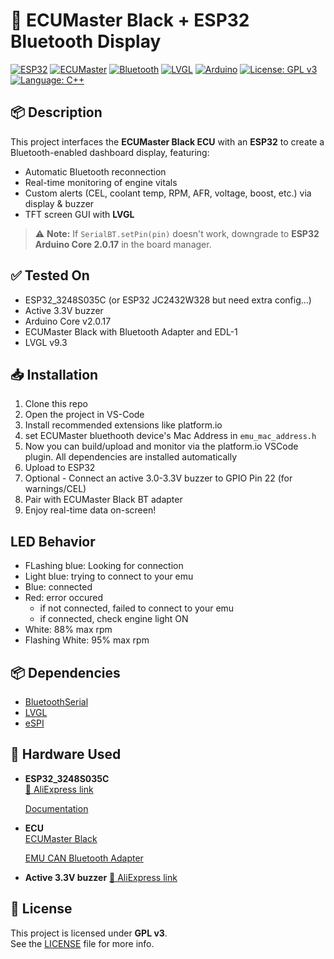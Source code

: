 # 🚗 ECUMaster Black + ESP32 Bluetooth Display

[![ESP32](https://img.shields.io/badge/board-ESP32-blue.svg)](https://www.espressif.com/en/products/socs/esp32)
[![ECUMaster](https://img.shields.io/badge/device-ECUMaster-black.svg)](https://www.ecumaster.com)
[![Bluetooth](https://img.shields.io/badge/communication-Bluetooth-brightgreen.svg)](https://en.wikipedia.org/wiki/Bluetooth)
[![LVGL](https://img.shields.io/badge/UI-LVGL-purple.svg)](https://lvgl.io/)
[![Arduino](https://img.shields.io/badge/framework-Arduino-blue.svg)](https://www.arduino.cc)
[![License: GPL v3](https://img.shields.io/badge/license-GPLv3-blue.svg)](https://www.gnu.org/licenses/gpl-3.0.en.html)
[![Language: C++](https://img.shields.io/badge/language-C++-orange.svg)](https://isocpp.org)

## 📦 Description

This project interfaces the **ECUMaster Black ECU** with an **ESP32** to create a Bluetooth-enabled dashboard display, featuring:

- Automatic Bluetooth reconnection
- Real-time monitoring of engine vitals
- Custom alerts (CEL, coolant temp, RPM, AFR, voltage, boost, etc.) via display & buzzer
- TFT screen GUI with **LVGL**

> ⚠️ **Note:** If `SerialBT.setPin(pin)` doesn't work, downgrade to **ESP32 Arduino Core 2.0.17** in the board manager.

## ✅ Tested On

- ESP32_3248S035C (or ESP32 JC2432W328  but need extra config...)
- Active 3.3V buzzer
- Arduino Core v2.0.17
- ECUMaster Black with Bluetooth Adapter and EDL-1
- LVGL v9.3

## 📥 Installation

1. Clone this repo
2. Open the project in VS-Code
3. Install recommended extensions like platform.io
4. set ECUMaster bluethooth device's Mac Address in `emu_mac_address.h`
5. Now you can build/upload and monitor via the platform.io VSCode plugin. All dependencies are installed automatically
6. Upload to ESP32
7. Optional - Connect an active 3.0-3.3V buzzer to GPIO Pin 22 (for warnings/CEL)
8. Pair with ECUMaster Black BT adapter
9. Enjoy real-time data on-screen!

## LED Behavior

- FLashing blue: Looking for connection
- Light blue: trying to connect to your emu
- Blue: connected
- Red:  error occured
  - if not connected, failed to connect to your emu
  - if connected, check engine light ON
- White: 88% max rpm
- Flashing White: 95% max rpm

## 📦 Dependencies

- [BluetoothSerial](https://github.com/espressif/arduino-esp32/tree/master/libraries/BluetoothSerial)
- [LVGL](https://lvgl.io)
- [eSPI](https://github.com/Bodmer/TFT_eSPI)

## 🧰 Hardware Used

- **ESP32_3248S035C**  
  [🛒 AliExpress link](https://www.aliexpress.com/w/wholesale-ESP32_3248S035C.html)
  
  [Documentation](https://drive.google.com/drive/folders/1Sk4sIXgLAqPZ03BzYb0IwUftMXJ9QMLN?usp=sharing)

- **ECU**  
[ECUMaster Black](https://www.ecumaster.com/products/emu-black/)

  [EMU CAN Bluetooth Adapter](https://ecumasterusa.com/products/bluetooth-adapter-for-ecumaster-emu-can-bus)

- **Active 3.3V buzzer**
 [🛒 AliExpress link](https://www.aliexpress.com/item/1005008682347898.html)
  


## 📜 License

This project is licensed under **GPL v3**.  
See the [LICENSE](https://www.gnu.org/licenses/gpl-3.0.en.html) file for more info.
